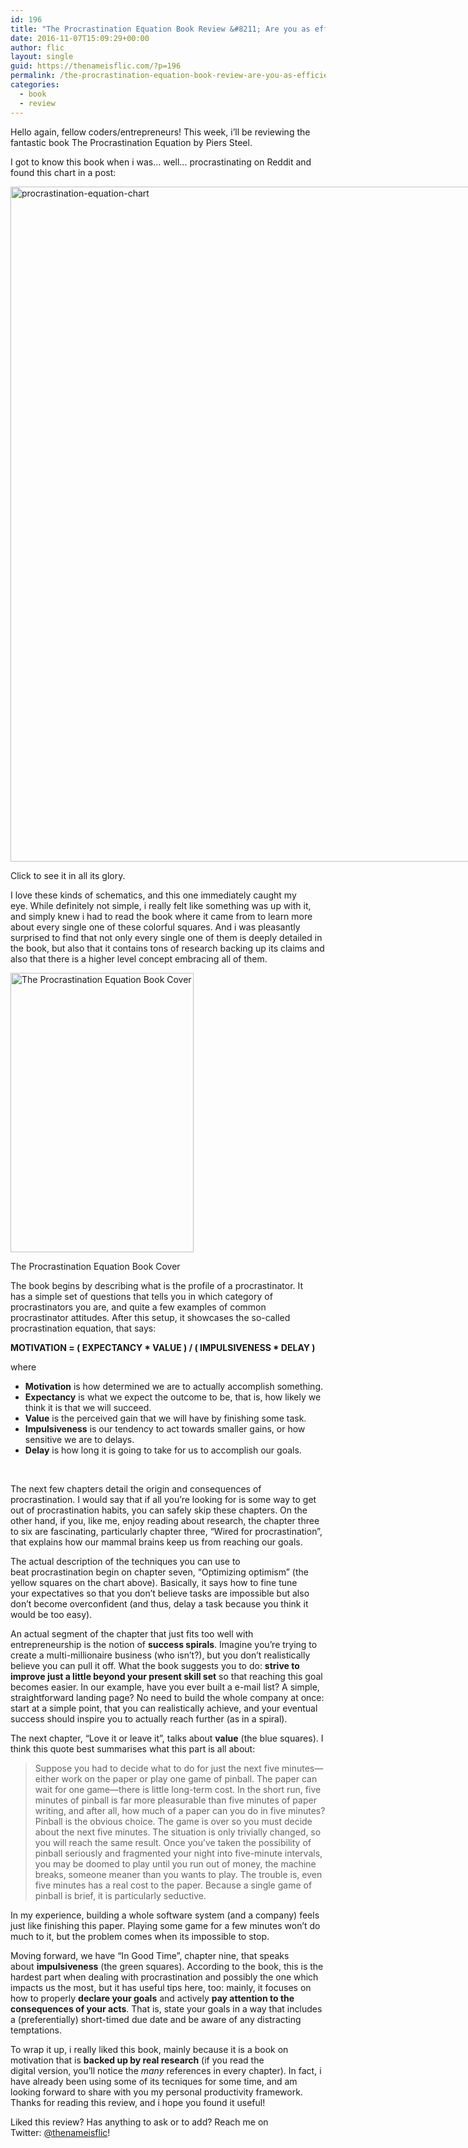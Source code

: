 ```yaml
---
id: 196
title: "The Procrastination Equation Book Review &#8211; Are you as efficient as you can be?"
date: 2016-11-07T15:09:29+00:00
author: flic
layout: single
guid: https://thenameisflic.com/?p=196
permalink: /the-procrastination-equation-book-review-are-you-as-efficient-as-you-can-be/
categories:
  - book
  - review
---
```


Hello again, fellow coders/entrepreneurs! This week, i&#8217;ll be reviewing the fantastic book The Procrastination Equation by Piers Steel.

I got to know this book when i was&#8230; well&#8230; procrastinating on Reddit and found this chart in a post:

<div style="width: 1930px" class="wp-caption aligncenter">
  <a href="http://img.gawkerassets.com/img/17yskjobofgl6png/original.png"><img class="size-medium" src="http://img.gawkerassets.com/img/17yskjobofgl6png/original.png" alt="procrastination-equation-chart" width="1920" height="1080" /></a>
  
  <p class="wp-caption-text">
    Click to see it in all its glory.
  </p>
</div>

I love these kinds of schematics, and this one immediately caught my eye. While definitely not simple, i really felt like something was up with it, and simply knew i had to read the book where it came from to learn more about every single one of these colorful squares. And i was pleasantly surprised to find that not only every single one of them is deeply detailed in the book, but also that it contains tons of research backing up its claims and also that there is a higher level concept embracing all of them.

<div style="width: 303px" class="wp-caption aligncenter">
  <img class="size-medium" src="https://i.harperapps.com/covers/9780062035257/y450-293.png" alt="The Procrastination Equation Book Cover" width="293" height="447" />
  
  <p class="wp-caption-text">
    The Procrastination Equation Book Cover
  </p>
</div>

The book begins by describing what is the profile of a procrastinator. It has a simple set of questions that tells you in which category of procrastinators you are, and quite a few examples of common procrastinator attitudes. After this setup, it showcases the so-called procrastination equation, that says:

**MOTIVATION = ( EXPECTANCY \* VALUE ) / ( IMPULSIVENESS \* DELAY )**

where

- **Motivation** is how determined we are to actually accomplish something.
- **Expectancy** is what we expect the outcome to be, that is, how likely we think it is that we will succeed.
- **Value** is the perceived gain that we will have by finishing some task.
- **Impulsiveness** is our tendency to act towards smaller gains, or how sensitive we are to delays.
- **Delay** is how long it is going to take for us to accomplish our goals.

&nbsp;

The next few chapters detail the origin and consequences of procrastination. I would say that if all you&#8217;re looking for is some way to get out of procrastination habits, you can safely skip these chapters. On the other hand, if you, like me, enjoy reading about research, the chapter three to six are fascinating, particularly chapter three, &#8220;Wired for procrastination&#8221;, that explains how our mammal brains keep us from reaching our goals.

The actual description of the techniques you can use to beat procrastination begin on chapter seven, &#8220;Optimizing optimism&#8221; (the yellow squares on the chart above). Basically, it says how to fine tune your expectatives so that you don&#8217;t believe tasks are impossible but also don&#8217;t become overconfident (and thus, delay a task because you think it would be too easy).

An actual segment of the chapter that just fits too well with entrepreneurship is the notion of **success spirals**. Imagine you&#8217;re trying to create a multi-millionaire business (who isn&#8217;t?), but you don&#8217;t realistically believe you can pull it off. What the book suggests you to do: **strive to improve just a little beyond your present skill set** so that reaching this goal becomes easier. In our example, have you ever built a e-mail list? A simple, straightforward landing page? No need to build the whole company at once: start at a simple point, that you can realistically achieve, and your eventual success should inspire you to actually reach further (as in a spiral).

The next chapter, &#8220;Love it or leave it&#8221;, talks about **value** (the blue squares). I think this quote best summarises what this part is all about:

> Suppose you had to decide what to do for just the next five minutes—either work on the paper or play one game of pinball. The paper can wait for one game—there is little long-term cost. In the short run, five minutes of pinball is far more pleasurable than five minutes of paper writing, and after all, how much of a paper can you do in five minutes? Pinball is the obvious choice. The game is over so you must decide about the next five minutes. The situation is only trivially changed, so you will reach the same result. Once you&#8217;ve taken the possibility of pinball seriously and fragmented your night into five-minute intervals, you may be doomed to play until you run out of money, the machine breaks, someone meaner than you wants to play. The trouble is, even five minutes has a real cost to the paper. Because a single game of pinball is brief, it is particularly seductive.

In my experience, building a whole software system (and a company) feels just like finishing this paper. Playing some game for a few minutes won&#8217;t do much to it, but the problem comes when its impossible to stop.

Moving forward, we have &#8220;In Good Time&#8221;, chapter nine, that speaks about **impulsiveness** (the green squares). According to the book, this is the hardest part when dealing with procrastination and possibly the one which impacts us the most, but it has useful tips here, too: mainly, it focuses on how to properly **declare your goals** and actively **pay attention to the consequences of your acts**. That is, state your goals in a way that includes a (preferentially) short-timed due date and be aware of any distracting temptations.

To wrap it up, i really liked this book, mainly because it is a book on motivation that is **backed up by real research** (if you read the digital version, you&#8217;ll notice the *many* references in every chapter). In fact, i have already been using some of its tecniques for some time, and am looking forward to share with you my personal productivity framework. Thanks for reading this review, and i hope you found it useful!

Liked this review? Has anything to ask or to add? Reach me on Twitter: [@thenameisflic](http://twitter.com/thenameisflic)!
